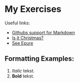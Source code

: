 # My Exercises

Useful links:
- [Githubs support for Markdown](https://docs.github.com/en/get-started/writing-on-github/getting-started-with-writing-and-formatting-on-github/basic-writing-and-formatting-syntax)
- [Is it Christmas?](https://isitchristmas.com)
- [See Epure](https://epure.dk)

## Formatting Examples:

1. *Italic* tekst. 
2. **Bold** tekst.
